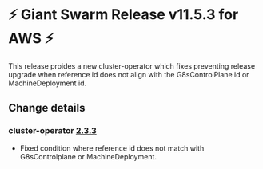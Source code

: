 # :zap: Giant Swarm Release v11.5.3 for AWS :zap:

This release proides a new cluster-operator which fixes preventing release upgrade when reference id does not align with the G8sControlPlane id or MachineDeployment id.

## Change details

### cluster-operator [2.3.3](https://github.com/giantswarm/cluster-operator/releases/tag/v2.3.3)

- Fixed condition where reference id does not match with G8sControlplane or MachineDeployment.
